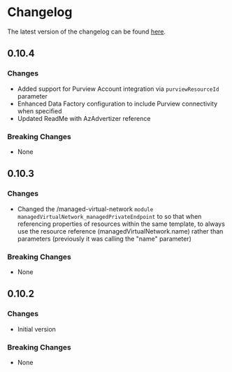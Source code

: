 # Changelog

The latest version of the changelog can be found [here](https://github.com/Azure/bicep-registry-modules/blob/main/avm/res/data-factory/factory/CHANGELOG.md).

## 0.10.4

### Changes

- Added support for Purview Account integration via `purviewResourceId` parameter
- Enhanced Data Factory configuration to include Purview connectivity when specified
- Updated ReadMe with AzAdvertizer reference

### Breaking Changes

- None

## 0.10.3

### Changes

- Changed the /managed-virtual-network `module managedVirtualNetwork_managedPrivateEndpoint` to so that when referencing properties of resources within the same template, to always use the resource reference (managedVirtualNetwork.name) rather than parameters (previously it was calling the "name" parameter)

### Breaking Changes

- None

## 0.10.2

### Changes

- Initial version

### Breaking Changes

- None
